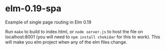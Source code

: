 # elm-0.19-spa
Example of single page routing in Elm 0.19

Run `make` to build to index.html, or `node server.js` to host the file on localhost:8001 (you will need to `npm install chokidar` for this to work). This will make you elm project when any of the elm files change.
